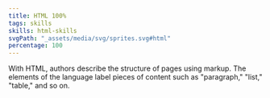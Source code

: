 ```yaml
---
title: HTML 100%
tags: skills
skills: html-skills 
svgPath: "_assets/media/svg/sprites.svg#html"
percentage: 100
---
```

With HTML, authors describe the structure of pages using markup. The elements of the language label pieces of content such as "paragraph," "list," "table," and so on.
 <!-- excerpt -->

